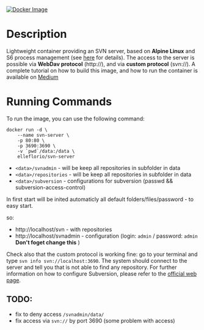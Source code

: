 [![Docker Image](https://img.shields.io/badge/docker%20image-available-green.svg)](https://hub.docker.com/r/elleflorio/svn-server/)

# Description
Lightweight container providing an SVN server, based on **Alpine Linux** and S6 process management (see [here](https://github.com/smebberson/docker-alpine) for details).
The access to the server is possible via **WebDav protocol** (http://), and via **custom protocol** (svn://).
A complete tutorial on how to build this image, and how to run the container is available on [Medium](https://medium.com/@elle.florio/the-svn-dockerization-84032e11d88d#.bafh3otmh)

# Running Commands
To run the image, you can use the following command:
```
docker run -d \
    --name svn-server \
    -p 80:80 \
    -p 3690:3690 \
    -v `pwd`/data:/data \
    elleflorio/svn-server
```

- `<data>/svnadmin` - will be keep all repositories in subfolder in data
- `<data>/repositories` - will be keep all repositories in subfolder in data
- `<data>/subversion` - configurations for subversion (passwd && subversion-access-control)

In first start will be inited automaticly all default folders/files/password - to easy start.

so:

- http://localhost/svn - with repositories
- http://localhost/svnadmin - configuration (login: `admin` / password: `admin` **Don't foget change this** )



Check also that the custom protocol is working fine: go to your terminal and type `svn info svn://localhost:3690`. The system should connect to the server and tell you that is not able to find any repository.
For further information on how to configure Subversion, please refer to the [official web page](https://subversion.apache.org/).


## TODO:

- fix to deny access `/svnadmin/data/`
- fix access via `svn://` by port 3690 (some problem with access)

